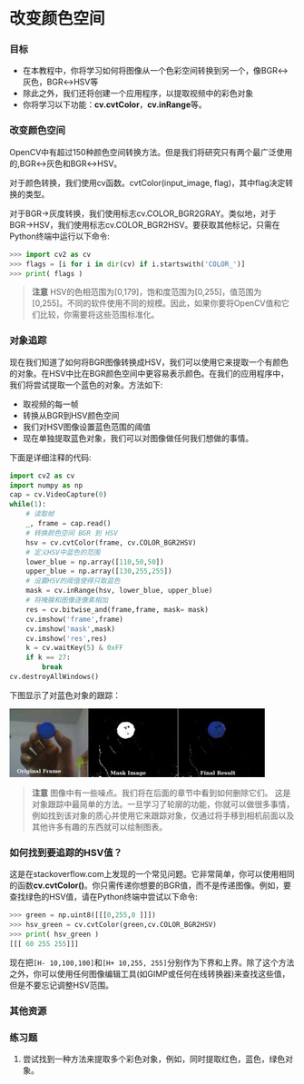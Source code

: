 # 改变颜色空间



   

### 目标

- 在本教程中，你将学习如何将图像从一个色彩空间转换到另一个，像BGR↔灰色，BGR↔HSV等
- 除此之外，我们还将创建一个应用程序，以提取视频中的彩色对象
- 你将学习以下功能：**cv.cvtColor**，**cv.inRange**等。

### 改变颜色空间

OpenCV中有超过150种颜色空间转换方法。但是我们将研究只有两个最广泛使用的,BGR↔灰色和BGR↔HSV。

对于颜色转换，我们使用cv函数。cvtColor(input_image, flag)，其中flag决定转换的类型。

对于BGR→灰度转换，我们使用标志cv.COLOR_BGR2GRAY。类似地，对于BGR→HSV，我们使用标志cv.COLOR_BGR2HSV。要获取其他标记，只需在Python终端中运行以下命令:

```python
>>> import cv2 as cv
>>> flags = [i for i in dir(cv) if i.startswith('COLOR_')]
>>> print( flags )
```

> **注意**
HSV的色相范围为[0,179]，饱和度范围为[0,255]，值范围为[0,255]。不同的软件使用不同的规模。因此，如果你要将OpenCV值和它们比较，你需要将这些范围标准化。

### 对象追踪

现在我们知道了如何将BGR图像转换成HSV，我们可以使用它来提取一个有颜色的对象。在HSV中比在BGR颜色空间中更容易表示颜色。在我们的应用程序中，我们将尝试提取一个蓝色的对象。方法如下:
- 取视频的每一帧
- 转换从BGR到HSV颜色空间
- 我们对HSV图像设置蓝色范围的阈值
- 现在单独提取蓝色对象，我们可以对图像做任何我们想做的事情。

下面是详细注释的代码:

```python
import cv2 as cv
import numpy as np
cap = cv.VideoCapture(0)
while(1):
    # 读取帧
    _, frame = cap.read()
    # 转换颜色空间 BGR 到 HSV
    hsv = cv.cvtColor(frame, cv.COLOR_BGR2HSV)
    # 定义HSV中蓝色的范围
    lower_blue = np.array([110,50,50])
    upper_blue = np.array([130,255,255])
    # 设置HSV的阈值使得只取蓝色
    mask = cv.inRange(hsv, lower_blue, upper_blue)
    # 将掩膜和图像逐像素相加
    res = cv.bitwise_and(frame,frame, mask= mask)
    cv.imshow('frame',frame)
    cv.imshow('mask',mask)
    cv.imshow('res',res)
    k = cv.waitKey(5) & 0xFF
    if k == 27:
        break
cv.destroyAllWindows()
```

下图显示了对蓝色对象的跟踪：

![](./4_1_%E6%94%B9%E5%8F%98%E9%A2%9C%E8%89%B2%E7%A9%BA%E9%97%B4.assets/frame.jpg)

> **注意**
  图像中有一些噪点。我们将在后面的章节中看到如何删除它们。
  这是对象跟踪中最简单的方法。一旦学习了轮廓的功能，你就可以做很多事情，例如找到该对象的质心并使用它来跟踪对象，仅通过将手移到相机前面以及其他许多有趣的东西就可以绘制图表。

### 如何找到要追踪的HSV值？

这是在stackoverflow.com上发现的一个常见问题。它非常简单，你可以使用相同的函数**cv.cvtColor()**。你只需传递你想要的BGR值，而不是传递图像。例如，要查找绿色的HSV值，请在Python终端中尝试以下命令:

```python
>>> green = np.uint8([[[0,255,0 ]]])
>>> hsv_green = cv.cvtColor(green,cv.COLOR_BGR2HSV)
>>> print( hsv_green )
[[[ 60 255 255]]]
```

现在把`[H- 10,100,100]`和`[H+ 10,255, 255]`分别作为下界和上界。除了这个方法之外，你可以使用任何图像编辑工具(如GIMP或任何在线转换器)来查找这些值，但是不要忘记调整HSV范围。

### 其他资源

### 练习题
1. 尝试找到一种方法来提取多个彩色对象，例如，同时提取红色，蓝色，绿色对象。